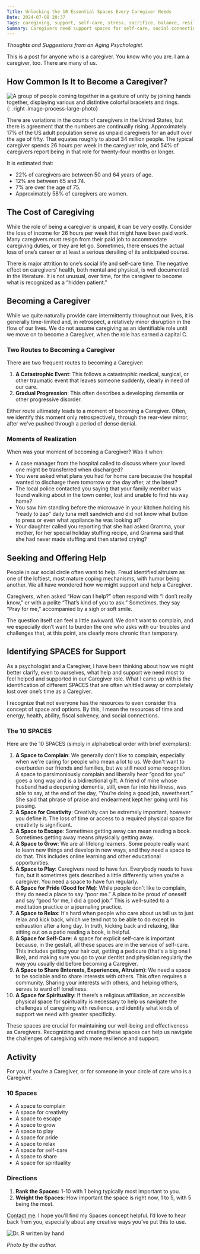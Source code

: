 ```yaml
---
Title: Unlocking the 10 Essential Spaces Every Caregiver Needs
Date: 2024-07-08 20:37
Tags: caregiving, support, self-care, stress, sacrifice, balance, resilience, community
Summary: Caregivers need support spaces for self-care, social connections, creativity, and relaxation to manage their roles effectively and maintain their health and well-being.
---
```


_Thoughts and Suggestions from an Aging Psychologist._

This is a post for anyone who is a caregiver. You know who you are. I am a caregiver, too. There are many of us.

## How Common Is It to Become a Caregiver?

![A group of people coming together in a gesture of unity by joining hands together, displaying various and distintive colorful bracelets and rings.]({static}/images/hands.jpg){: .right .image-process-large-photo}

There are variations in the counts of caregivers in the United States, but there is agreement that the numbers are continually rising. Approximately 17% of the US adult population serve as unpaid caregivers for an adult over the age of fifty. That equates roughly to about 34 million people. The typical caregiver spends 26 hours per week in the caregiver role, and 54% of caregivers report being in that role for twenty-four months or longer.

It is estimated that:

- 22% of caregivers are between 50 and 64 years of age.
- 12% are between 65 and 74.
- 7% are over the age of 75.
- Approximately 58% of caregivers are women.

## The Cost of Caregiving

While the role of being a caregiver is unpaid, it can be very costly. Consider the loss of income for 26 hours per week that might have been paid work. Many caregivers must resign from their paid job to accommodate caregiving duties, or they are let go. Sometimes, there ensues the actual loss of one’s career or at least a serious derailing of its anticipated course.

There is major attrition to one’s social life and self-care time. The negative effect on caregivers’ health, both mental and physical, is well documented in the literature. It is not unusual, over time, for the caregiver to become what is recognized as a “hidden patient.”

## Becoming a Caregiver

While we quite naturally provide care intermittently throughout our lives, it is generally time-limited and, in retrospect, a relatively minor disruption in the flow of our lives. We do not assume caregiving as an identifiable role until we move on to become a Caregiver, when the role has earned a capital C.

### Two Routes to Becoming a Caregiver

There are two frequent routes to becoming a Caregiver:

1. **A Catastrophic Event**: This follows a catastrophic medical, surgical, or other traumatic event that leaves someone suddenly, clearly in need of our care.
2. **Gradual Progression**: This often describes a developing dementia or other progressive disorder.

Either route ultimately leads to a moment of becoming a Caregiver. Often, we identify this moment only retrospectively, through the rear-view mirror, after we've pushed through a period of dense denial.

### Moments of Realization

When was your moment of becoming a Caregiver? Was it when:

- A case manager from the hospital called to discuss where your loved one might be transferred when discharged?
- You were asked what plans you had for home care because the hospital wanted to discharge them tomorrow or the day after, at the latest?
- The local police contacted you saying that your family member was found walking about in the town center, lost and unable to find his way home?
- You saw him standing before the microwave in your kitchen holding his "ready to zap" daily tuna melt sandwich and did not know what button to press or even what appliance he was looking at?
- Your daughter called you reporting that she had asked Gramma, your mother, for her special holiday stuffing recipe, and Gramma said that she had never made stuffing and then started crying?

## Seeking and Offering Help

People in our social circle often want to help. Freud identified altruism as one of the loftiest, most mature coping mechanisms, with humor being another. We all have wondered how we might support and help a Caregiver.

Caregivers, when asked “How can I help?” often respond with “I don’t really know,” or with a polite “That’s kind of you to ask.” Sometimes, they say “Pray for me,” accompanied by a sigh or soft smile.

The question itself can feel a little awkward. We don’t want to complain, and we especially don’t want to burden the one who asks with our troubles and challenges that, at this point, are clearly more chronic than temporary.

## Identifying SPACES for Support

As a psychologist and a Caregiver, I have been thinking about how we might better clarify, even to ourselves, what help and support we need most to feel helped and supported in our Caregiver role. What I came up with is the identification of different SPACES that are often whittled away or completely lost over one’s time as a Caregiver.

I recognize that not everyone has the resources to even consider this concept of space and options. By this, I mean the resources of time and energy, health, ability, fiscal solvency, and social connections.

### The 10 SPACES

Here are the 10 SPACES (simply in alphabetical order with brief exemplars):

1. **A Space to Complain**: We generally don't like to complain, especially when we're caring for people who mean a lot to us. We don't want to overburden our friends and families, but we still need some recognition. A space to parsimoniously complain and liberally hear “good for you” goes a long way and is a bidirectional gift. A friend of mine whose husband had a deepening dementia, still, even far into his illness, was able to say, at the end of the day, “You’re doing a good job, sweetheart.” She said that phrase of praise and endearment kept her going until his passing.
2. **A Space for Creativity**: Creativity can be extremely important, however you define it. The loss of time or access to a required physical space for creativity is significant.
3. **A Space to Escape**: Sometimes getting away can mean reading a book. Sometimes getting away means physically getting away.
4. **A Space to Grow**: We are all lifelong learners. Some people really want to learn new things and develop in new ways, and they need a space to do that. This includes online learning and other educational opportunities.
5. **A Space to Play**: Caregivers need to have fun. Everybody needs to have fun, but it sometimes gets described a little differently when you're a caregiver. You need a space to have fun regularly.
6. **A Space for Pride (Good for Me)**: While people don't like to complain, they do need a place to say “poor me.” A place to be proud of oneself and say “good for me, I did a good job.” This is well-suited to a meditation practice or a journaling practice.
7. **A Space to Relax**: It's hard when people who care about us tell us to just relax and kick back, which we tend not to be able to do except in exhaustion after a long day. In truth, kicking back and relaxing, like sitting out on a patio reading a book, is helpful.
8. **A Space for Self-Care**: A space for explicit self-care is important because, in the gestalt, all these spaces are in the service of self-care. This includes getting your hair cut, getting a pedicure (that's a big one I like), and making sure you go to your dentist and physician regularly the way you usually did before becoming a Caregiver.
9. **A Space to Share (Interests, Experiences, Altruism)**: We need a space to be sociable and to share interests with others. This often requires a community. Sharing your interests with others, and helping others, serves to ward off loneliness.
10. **A Space for Spirituality**: If there’s a religious affiliation, an accessible physical space for spirituality is necessary to help us navigate the challenges of caregiving with resilience, and identify what kinds of support we need with greater specificity.

These spaces are crucial for maintaining our well-being and effectiveness as Caregivers. Recognizing and creating these spaces can help us navigate the challenges of caregiving with more resilience and support.

## Activity

For you, if you’re a Caregiver, or for someone in your circle of care who is a Caregiver.

### 10 Spaces

- A space to complain
- A space for creativity
- A space to escape
- A space to grow
- A space to play
- A space for pride
- A space to relax
- A space for self-care
- A space to share
- A space for spirituality

### Directions

1. **Rank the Spaces:** 1-10 with 1 being typically most important to you.
2. **Weight the Spaces:** How important the space is right now, 1 to 5, with 5 being the most.

[Contact me]({filename}/pages/contact.md). I hope you’ll find my Spaces concept helpful. I’d love to hear back from you, especially about any creative ways you’ve put this to use.

![Dr. R written by hand]({static}/images/dr_r_sm.png)

_Photo by the author._
